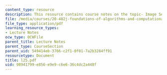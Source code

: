 ```yaml
---
content_type: resource
description: This resource contains course notes on the topic- Image Segmentation.
file: /media/courses/20-482j-foundations-of-algorithms-and-computational-techniques-in-systems-biology-spring-2006/98941799e856e9e9c6e636c4dc2a448f_l25.pdf
file_type: application/pdf
learning_resource_types:
- Lecture Notes
ocw_type: OCWFile
parent_title: Lecture Notes
parent_type: CourseSection
parent_uid: 549414eb-3766-c2f1-0f01-7a2b3284ff91
resourcetype: Document
title: l25.pdf
uid: 98941799-e856-e9e9-c6e6-36c4dc2a448f
---
```


